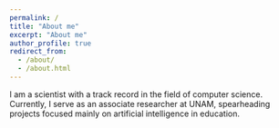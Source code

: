 ```yaml
---
permalink: /
title: "About me"
excerpt: "About me"
author_profile: true
redirect_from: 
  - /about/
  - /about.html
---
```


I am a scientist with a track record in the field of computer science. Currently, I serve as an associate researcher at UNAM, spearheading projects focused mainly on artificial intelligence in education.

